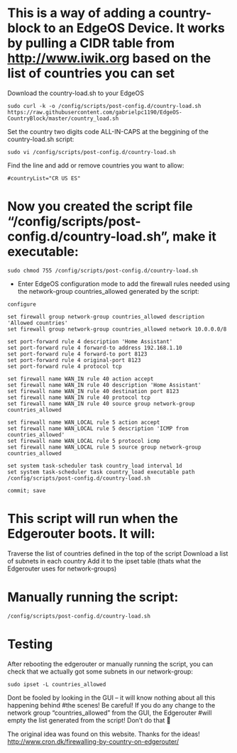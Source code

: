 # This is a way of adding a country-block to an EdgeOS Device. It works by pulling a CIDR table from http://www.iwik.org based on the list of countries you can set

Download the country-load.sh to your EdgeOS
```
sudo curl -k -o /config/scripts/post-config.d/country-load.sh https://raw.githubusercontent.com/gabrielpc1190/EdgeOS-CountryBlock/master/country_load.sh
```

Set the country two digits code ALL-IN-CAPS at the beggining of the country-load.sh script:
```
sudo vi /config/scripts/post-config.d/country-load.sh
```
Find the line and add or remove countries you want to allow:
```
#countryList="CR US ES"
```
# Now you created the script file “/config/scripts/post-config.d/country-load.sh”, make it executable:
```
sudo chmod 755 /config/scripts/post-config.d/country-load.sh
```

+ Enter EdgeOS configuration mode to add the firewall rules needed using the network-group countries_allowed generated by the script:
```
configure

set firewall group network-group countries_allowed description 'Allowed countries'
set firewall group network-group countries_allowed network 10.0.0.0/8

set port-forward rule 4 description 'Home Assistant'
set port-forward rule 4 forward-to address 192.168.1.10
set port-forward rule 4 forward-to port 8123
set port-forward rule 4 original-port 8123
set port-forward rule 4 protocol tcp

set firewall name WAN_IN rule 40 action accept
set firewall name WAN_IN rule 40 description 'Home Assistant'
set firewall name WAN_IN rule 40 destination port 8123
set firewall name WAN_IN rule 40 protocol tcp
set firewall name WAN_IN rule 40 source group network-group countries_allowed

set firewall name WAN_LOCAL rule 5 action accept
set firewall name WAN_LOCAL rule 5 description 'ICMP from countries_allowed'
set firewall name WAN_LOCAL rule 5 protocol icmp
set firewall name WAN_LOCAL rule 5 source group network-group countries_allowed

set system task-scheduler task country_load interval 1d
set system task-scheduler task country_load executable path /config/scripts/post-config.d/country-load.sh

commit; save
```

# This script will run when the Edgerouter boots. It will:
Traverse the list of countries defined in the top of the script
Download a list of subnets in each country
Add it to the ipset table (thats what the Edgerouter uses for network-groups)

# Manually running the script:
```
/config/scripts/post-config.d/country-load.sh
```

# Testing
After rebooting the edgerouter or manually running the script, you can check that we actually got some subnets in our network-group:
```
sudo ipset -L countries_allowed
```
Dont be fooled by looking in the GUI – it will know nothing about all this happening behind #the scenes!
Be careful!
If you do any change to the network group “countries_allowed” from the GUI, the Edgerouter #will empty the list generated from the script! Don’t do that 🙂

The original idea was found on this website. Thanks for the ideas!
http://www.cron.dk/firewalling-by-country-on-edgerouter/
